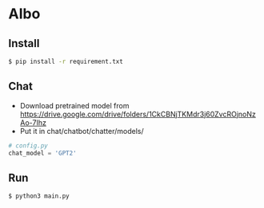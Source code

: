# AIbo

## Install
```bash
$ pip install -r requirement.txt
```

## Chat
* Download pretrained model from https://drive.google.com/drive/folders/1CkCBNjTKMdr3j60ZvcROjnoNzAo-7Ihz
* Put it in chat/chatbot/chatter/models/
```python
# config.py
chat_model = 'GPT2'
```

## Run
```bash
$ python3 main.py
```

